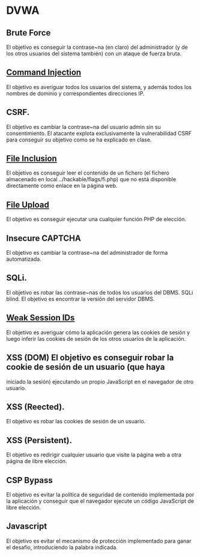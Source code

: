 # DVWA

## Brute Force 
El objetivo es conseguir la contrase~na (en claro) del administrador (y de los otros usuarios del sistema también) con un ataque de fuerza bruta.

## [Command Injection](/CI/CI.md)
El objetivo es averiguar todos los usuarios del sistema, y además todos los nombres de dominio y correspondientes direcciones IP.

## CSRF. 
El objetivo es cambiar la contrase~na del usuario admin sin su consentimiento. El atacante explota exclusivamente la vulnerabilidad CSRF para conseguir su objetivo como se ha explicado en clase.

## [File Inclusion](/FI/FI.md) 
El objetivo es conseguir leer el contenido de un fichero (el fichero almacenado en local ../hackable/flags/fi.php) que no está disponible directamente como enlace en la página web.

## [File Upload](/FU/FU.md)
El objetivo es conseguir ejecutar una cualquier función PHP de elección. 

## Insecure CAPTCHA 
El objetivo es cambiar la contrase~na del administrador de forma automatizada.

## SQLi. 
El objetivo es robar las contrase~nas de todos los usuarios del DBMS.
SQLi blind. El objetivo es encontrar la versión del servidor DBMS.

## [Weak Session IDs](/WSI/WSI.md)
El objetivo es averiguar cómo la aplicación genera las cookies de
sesión y luego inferir las cookies de sesión de los otros usuarios de la aplicación.

## XSS (DOM) El objetivo es conseguir robar la cookie de sesión de un usuario (que haya
iniciado la sesión) ejecutando un propio JavaScript en el navegador de otro usuario.

## XSS (Reected). 
El objetivo es robar las cookies de sesión de un usuario.

## XSS (Persistent). 
El objetivo es redirigir cualquier usuario que visite la página web a otra página de libre elección.

## CSP Bypass
El objetivo es evitar la política de seguridad de contenido implementada por la aplicación y conseguir que el navegador ejecute un código JavaScript de libre elección.

## Javascript
El objetivo es evitar el mecanismo de protección implementado para ganar el desafío, introduciendo la palabra indicada.
